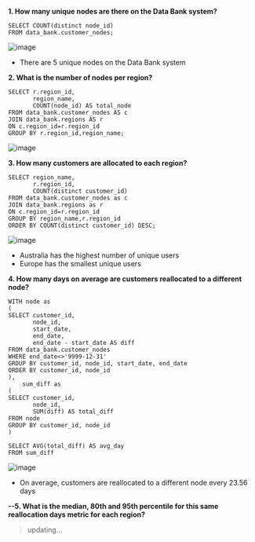 __1. How many unique nodes are there on the Data Bank system?__
```
SELECT COUNT(distinct node_id) 
FROM data_bank.customer_nodes; 
```
![image](https://user-images.githubusercontent.com/89729029/134109554-353db48f-a07a-4b65-ac8c-45fef3ab31bb.png)
- There are 5 unique nodes on the Data Bank system

__2. What is the number of nodes per region?__
```
SELECT r.region_id, 
       region_name, 
       COUNT(node_id) AS total_node
FROM data_bank.customer_nodes AS c
JOIN data_bank.regions AS r
ON c.region_id=r.region_id
GROUP BY r.region_id,region_name;
```
![image](https://user-images.githubusercontent.com/89729029/134109909-38b49494-14b8-4fce-a80d-0538bc2cfa92.png)

__3. How many customers are allocated to each region?__
```
SELECT region_name,
       r.region_id, 
       COUNT(distinct customer_id) 
FROM data_bank.customer_nodes as c
JOIN data_bank.regions as r
ON c.region_id=r.region_id
GROUP BY region_name,r.region_id
ORDER BY COUNT(distinct customer_id) DESC;
```
![image](https://user-images.githubusercontent.com/89729029/134110034-aa864e75-9463-47e1-93ff-58676fbf899b.png)

- Australia has the highest number of unique users
- Europe has the smallest unique users

__4. How many days on average are customers reallocated to a different node?__
```
WITH node as 
(
SELECT customer_id, 
       node_id, 
       start_date, 
       end_date,
       end_date - start_date AS diff
FROM data_bank.customer_nodes
WHERE end_date<>'9999-12-31'
GROUP BY customer_id, node_id, start_date, end_date
ORDER BY customer_id, node_id
),
    sum_diff as 
(
SELECT customer_id, 
       node_id, 
       SUM(diff) AS total_diff
FROM node
GROUP BY customer_id, node_id
)

SELECT AVG(total_diff) AS avg_day
FROM sum_diff
```
![image](https://user-images.githubusercontent.com/89729029/134110729-694203a3-f077-497d-b247-170609a78133.png)

- On average, customers are reallocated to a different node every 23.56 days

__--5. What is the median, 80th and 95th percentile for this same reallocation days metric for each region?__
> updating...
